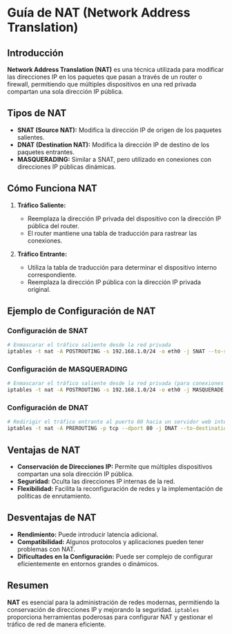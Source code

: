 # Guía de NAT (Network Address Translation)

## Introducción

**Network Address Translation (NAT)** es una técnica utilizada para modificar las direcciones IP en los paquetes que pasan a través de un router o firewall, permitiendo que múltiples dispositivos en una red privada compartan una sola dirección IP pública.

## Tipos de NAT

- **SNAT (Source NAT):** Modifica la dirección IP de origen de los paquetes salientes.
- **DNAT (Destination NAT):** Modifica la dirección IP de destino de los paquetes entrantes.
- **MASQUERADING:** Similar a SNAT, pero utilizado en conexiones con direcciones IP públicas dinámicas.

## Cómo Funciona NAT

1. **Tráfico Saliente:**
   - Reemplaza la dirección IP privada del dispositivo con la dirección IP pública del router.
   - El router mantiene una tabla de traducción para rastrear las conexiones.

2. **Tráfico Entrante:**
   - Utiliza la tabla de traducción para determinar el dispositivo interno correspondiente.
   - Reemplaza la dirección IP pública con la dirección IP privada original.

## Ejemplo de Configuración de NAT

### Configuración de SNAT

```bash
# Enmascarar el tráfico saliente desde la red privada
iptables -t nat -A POSTROUTING -s 192.168.1.0/24 -o eth0 -j SNAT --to-source 203.0.113.1
```

### Configuración de MASQUERADING

```bash
# Enmascarar el tráfico saliente desde la red privada (para conexiones dinámicas)
iptables -t nat -A POSTROUTING -s 192.168.1.0/24 -o eth0 -j MASQUERADE
```

### Configuración de DNAT

```bash
# Redirigir el tráfico entrante al puerto 80 hacia un servidor web interno
iptables -t nat -A PREROUTING -p tcp --dport 80 -j DNAT --to-destination 192.168.1.10:80
```

## Ventajas de NAT

- **Conservación de Direcciones IP:** Permite que múltiples dispositivos compartan una sola dirección IP pública.
- **Seguridad:** Oculta las direcciones IP internas de la red.
- **Flexibilidad:** Facilita la reconfiguración de redes y la implementación de políticas de enrutamiento.

## Desventajas de NAT

- **Rendimiento:** Puede introducir latencia adicional.
- **Compatibilidad:** Algunos protocolos y aplicaciones pueden tener problemas con NAT.
- **Dificultades en la Configuración:** Puede ser complejo de configurar eficientemente en entornos grandes o dinámicos.

## Resumen

**NAT** es esencial para la administración de redes modernas, permitiendo la conservación de direcciones IP y mejorando la seguridad. `iptables` proporciona herramientas poderosas para configurar NAT y gestionar el tráfico de red de manera eficiente.
